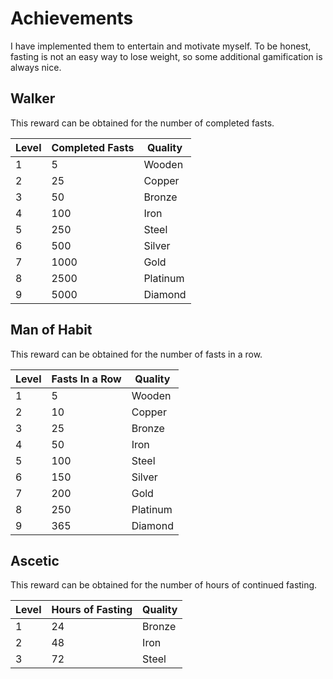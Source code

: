 # Achievements

I have implemented them to entertain and motivate myself. To be honest, fasting is not an easy way to lose weight, so some additional gamification is always nice.

## Walker 

This reward can be obtained for the number of completed fasts.

| Level | Completed Fasts | Quality  |
|-------|-----------------|----------|
| 1     | 5               | Wooden   | 
| 2     | 25              | Copper   |
| 3     | 50              | Bronze   |
| 4     | 100             | Iron     |
| 5     | 250             | Steel    |
| 6     | 500             | Silver   |
| 7     | 1000            | Gold     |
| 8     | 2500            | Platinum |
| 9     | 5000            | Diamond  |

## Man of Habit

This reward can be obtained for the number of fasts in a row.

| Level | Fasts In a Row | Quality  |
|-------|----------------|----------|
| 1     | 5              | Wooden   | 
| 2     | 10             | Copper   |
| 3     | 25             | Bronze   |
| 4     | 50             | Iron     |
| 5     | 100            | Steel    |
| 6     | 150            | Silver   |
| 7     | 200            | Gold     |
| 8     | 250            | Platinum |
| 9     | 365            | Diamond  |

## Ascetic

This reward can be obtained for the number of hours of continued fasting.

| Level | Hours of Fasting | Quality |
|-------|------------------|---------|
| 1     | 24               | Bronze  | 
| 2     | 48               | Iron    |
| 3     | 72               | Steel   |